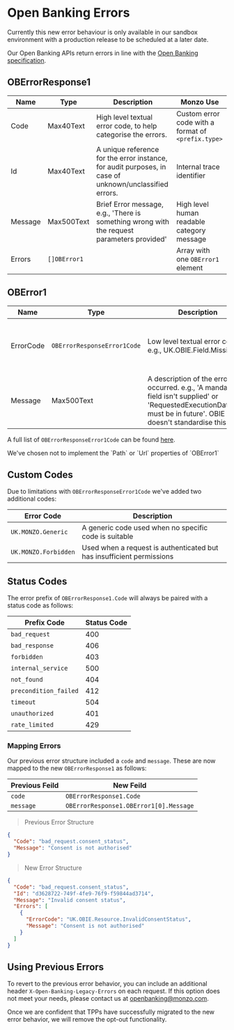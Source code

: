 # Open Banking Errors

<aside class="notice">
    Currently this new error behaviour is only available in our sandbox environment with a production release to be scheduled at a later date. 
</aside>

Our Open Banking APIs return errors in line with the [Open Banking specification](https://openbankinguk.github.io/read-write-api-site3/v3.1.10/profiles/read-write-data-api-profile.html#error-response-structure).

## OBErrorResponse1

| Name    | Type         | Description                                                                                            | Monzo Use                                          |
| ------- | ------------ | ------------------------------------------------------------------------------------------------------ | -------------------------------------------------- |
| Code    | Max40Text    | High level textual error code, to help categorise the errors.                                          | Custom error code with a format of `<prefix.type>` |
| Id      | Max40Text    | A unique reference for the error instance, for audit purposes, in case of unknown/unclassified errors. | Internal trace identifier                          |
| Message | Max500Text   | Brief Error message, e.g., 'There is something wrong with the request parameters provided'             | High level human readable category message         |
| Errors  | `[]OBError1` |                                                                                                        | Array with one `OBError1` element                  |

## OBError1

| Name      | Type                        | Description                                                                                                                                                               | Monzo Use                                                             |
| --------- | --------------------------- | ------------------------------------------------------------------------------------------------------------------------------------------------------------------------- | --------------------------------------------------------------------- |
| ErrorCode | `OBErrorResponseError1Code` | Low level textual error code, e.g., UK.OBIE.Field.Missing                                                                                                                 | OBIE error code (`UK.OBIE.XYZ`) or custom error code (`UK.MONZO.XYZ`) |
| Message   | Max500Text                  | A description of the error that occurred. e.g., 'A mandatory field isn't supplied' or 'RequestedExecutionDateTime must be in future'. OBIE doesn't standardise this field | Human readable message that details the cause of the error            |

A full list of `OBErrorResponseError1Code` can be found [here](https://openbankinguk.github.io/read-write-api-site3/v3.1.10/references/namespaced-enumerations.html#oberrorresponseerror1code).

<aside class="notice">
We've chosen not to implement the `Path` or `Url` properties of `OBError1`
</aside>

## Custom Codes

Due to limitations with `OBErrorResponseError1Code` we've added two additional codes:

| Error Code           | Description                                                           |
| -------------------- | --------------------------------------------------------------------- |
| `UK.MONZO.Generic`   | A generic code used when no specific code is suitable                 |
| `UK.MONZO.Forbidden` | Used when a request is authenticated but has insufficient permissions |

## Status Codes

The error prefix of `OBErrorResponse1.Code` will always be paired with a status code as follows:

| Prefix Code           | Status Code |
| --------------------- | ----------- |
| `bad_request`         | 400         |
| `bad_response`        | 406         |
| `forbidden`           | 403         |
| `internal_service`    | 500         |
| `not_found`           | 404         |
| `precondition_failed` | 412         |
| `timeout`             | 504         |
| `unauthorized`        | 401         |
| `rate_limited`        | 429         |

### Mapping Errors

Our previous error structure included a `code` and `message`. These are now mapped to the new `OBErrorResponse1` as follows:

| Previous Feild | New Feild                              |
| -------------- | -------------------------------------- |
| `code`         | `OBErrorResponse1.Code`                |
| `message`      | `OBErrorResponse1.OBError1[0].Message` |

> Previous Error Structure

```json
{
  "Code": "bad_request.consent_status",
  "Message": "Consent is not authorised"
}
```

> New Error Structure

```json
{
  "Code": "bad_request.consent_status",
  "Id": "d3628722-749f-4fe9-76f9-f59844ad3714",
  "Message": "Invalid consent status",
  "Errors": [
    {
      "ErrorCode": "UK.OBIE.Resource.InvalidConsentStatus",
      "Message": "Consent is not authorised"
    }
  ]
}
```

## Using Previous Errors

To revert to the previous error behavior, you can include an additional header `X-Open-Banking-Legacy-Errors` on each request. If this option does not meet your needs, please contact us at [openbanking@monzo.com](mailto:openbanking@monzo.com).

Once we are confident that TPPs have successfully migrated to the new error behavior, we will remove the opt-out functionality.

